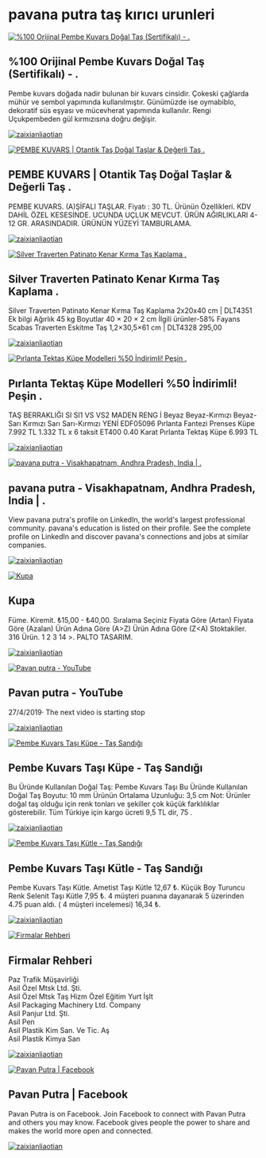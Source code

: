 # pavana putra taş kırıcı urunleri
<a href="https://mnn.zoosnet.net/LR/Chatpre.aspx?id=MNN94995150&p=https://topgrinding.com/" target="_blank">![%100 Orijinal Pembe Kuvars Doğal Taş (Sertifikalı) - .](https://github.com/technlg/images/blob/main/53.jpg)</a>
## %100 Orijinal Pembe Kuvars Doğal Taş (Sertifikalı) - .
Pembe kuvars doğada nadir bulunan bir kuvars cinsidir. Çokeski çağlarda mühür ve sembol yapımında kullanılmıştır. Günümüzde ise oymabiblo, dekoratif süs eşyası ve mücevherat yapımında kullanılır. Rengi Uçukpembeden gül kırmızısına doğru değişir.
<a href="https://mnn.zoosnet.net/LR/Chatpre.aspx?id=MNN94995150&p=https://topgrinding.com/" target="_blank"><img src="https://github.com/technlg/images/raw/main/chat11.jpg" alt="zaixianliaotian"/></a><a href="//whatsapp.shibangsoft.com/WhatsApp.php" ><img src="https://github.com/technlg/images/raw/main/chat11.png" alt=""></a>
<a href="https://mnn.zoosnet.net/LR/Chatpre.aspx?id=MNN94995150&p=https://topgrinding.com/" target="_blank">![PEMBE KUVARS | Otantik Taş Doğal Taşlar & Değerli Taş .](https://github.com/technlg/images/blob/main/58.jpg)</a>
## PEMBE KUVARS | Otantik Taş Doğal Taşlar & Değerli Taş .
PEMBE KUVARS. (A)ŞİFALI TAŞLAR. Fiyatı : 30 TL. Ürünün Özellikleri. KDV DAHİL ÖZEL KESESİNDE. UCUNDA UÇLUK MEVCUT. ÜRÜN AĞIRLIKLARI 4-12 GR. ARASINDADIR. ÜRÜNÜN YÜZEYİ TAMBURLAMA.
<a href="https://mnn.zoosnet.net/LR/Chatpre.aspx?id=MNN94995150&p=https://topgrinding.com/" target="_blank"><img src="https://github.com/technlg/images/raw/main/chat11.jpg" alt="zaixianliaotian"/></a><a href="//whatsapp.shibangsoft.com/WhatsApp.php" ><img src="https://github.com/technlg/images/raw/main/chat11.png" alt=""></a>
<a href="https://mnn.zoosnet.net/LR/Chatpre.aspx?id=MNN94995150&p=https://topgrinding.com/" target="_blank">![Silver Traverten Patinato Kenar Kırma Taş Kaplama .](https://github.com/technlg/images/blob/main/36.jpg)</a>
## Silver Traverten Patinato Kenar Kırma Taş Kaplama .
Silver Traverten Patinato Kenar Kırma Taş Kaplama 2x20x40 cm | DLT4351 Ek bilgi Ağırlık 45 kg Boyutlar 40 × 20 × 2 cm İlgili ürünler-58% Fayans Scabas Traverten Eskitme Taş 1,2×30,5×61 cm | DLT4328 295,00 
<a href="https://mnn.zoosnet.net/LR/Chatpre.aspx?id=MNN94995150&p=https://topgrinding.com/" target="_blank"><img src="https://github.com/technlg/images/raw/main/chat11.jpg" alt="zaixianliaotian"/></a><a href="//whatsapp.shibangsoft.com/WhatsApp.php" ><img src="https://github.com/technlg/images/raw/main/chat11.png" alt=""></a>
<a href="https://mnn.zoosnet.net/LR/Chatpre.aspx?id=MNN94995150&p=https://topgrinding.com/" target="_blank">![Pırlanta Tektaş Küpe Modelleri %50 İndirimli! Peşin .](https://github.com/technlg/images/blob/main/8.jpg)</a>
## Pırlanta Tektaş Küpe Modelleri %50 İndirimli! Peşin .
TAŞ BERRAKLIĞI SI SI1 VS VS2 MADEN RENG İ Beyaz Beyaz-Kırmızı Beyaz-Sarı Kırmızı Sarı Sarı-Kırmızı YENİ EDF05096 Pırlanta Fantezi Prenses Küpe 7.992 TL 1.332 TL x 6 taksit ET400 0.40 Karat Pırlanta Tektaş Küpe 6.993 TL 
<a href="https://mnn.zoosnet.net/LR/Chatpre.aspx?id=MNN94995150&p=https://topgrinding.com/" target="_blank"><img src="https://github.com/technlg/images/raw/main/chat11.jpg" alt="zaixianliaotian"/></a><a href="//whatsapp.shibangsoft.com/WhatsApp.php" ><img src="https://github.com/technlg/images/raw/main/chat11.png" alt=""></a>
<a href="https://mnn.zoosnet.net/LR/Chatpre.aspx?id=MNN94995150&p=https://topgrinding.com/" target="_blank">![pavana putra - Visakhapatnam, Andhra Pradesh, India | .](https://github.com/technlg/images/blob/main/18.jpg)</a>
## pavana putra - Visakhapatnam, Andhra Pradesh, India | .
View pavana putra's profile on LinkedIn, the world's largest professional community. pavana's education is listed on their profile. See the complete profile on LinkedIn and discover pavana's connections and jobs at similar companies.
<a href="https://mnn.zoosnet.net/LR/Chatpre.aspx?id=MNN94995150&p=https://topgrinding.com/" target="_blank"><img src="https://github.com/technlg/images/raw/main/chat11.jpg" alt="zaixianliaotian"/></a><a href="//whatsapp.shibangsoft.com/WhatsApp.php" ><img src="https://github.com/technlg/images/raw/main/chat11.png" alt=""></a>
<a href="https://mnn.zoosnet.net/LR/Chatpre.aspx?id=MNN94995150&p=https://topgrinding.com/" target="_blank">![Kupa](https://github.com/technlg/images/blob/main/49.jpg)</a>
## Kupa
Füme. Kiremit. ₺15,00 - ₺40,00. Sıralama Seçiniz Fiyata Göre (Artan) Fiyata Göre (Azalan) Ürün Adına Göre (A>Z) Ürün Adına Göre (Z<A) Stoktakiler. 316 Ürün. 1 2 3  14 >. PALTO TASARIM.
<a href="https://mnn.zoosnet.net/LR/Chatpre.aspx?id=MNN94995150&p=https://topgrinding.com/" target="_blank"><img src="https://github.com/technlg/images/raw/main/chat11.jpg" alt="zaixianliaotian"/></a><a href="//whatsapp.shibangsoft.com/WhatsApp.php" ><img src="https://github.com/technlg/images/raw/main/chat11.png" alt=""></a>
<a href="https://mnn.zoosnet.net/LR/Chatpre.aspx?id=MNN94995150&p=https://topgrinding.com/" target="_blank">![Pavan putra - YouTube](https://github.com/technlg/images/blob/main/62.jpg)</a>
## Pavan putra - YouTube
27/4/2019· The next video is starting stop
<a href="https://mnn.zoosnet.net/LR/Chatpre.aspx?id=MNN94995150&p=https://topgrinding.com/" target="_blank"><img src="https://github.com/technlg/images/raw/main/chat11.jpg" alt="zaixianliaotian"/></a><a href="//whatsapp.shibangsoft.com/WhatsApp.php" ><img src="https://github.com/technlg/images/raw/main/chat11.png" alt=""></a>
<a href="https://mnn.zoosnet.net/LR/Chatpre.aspx?id=MNN94995150&p=https://topgrinding.com/" target="_blank">![Pembe Kuvars Taşı Küpe - Taş Sandığı](https://github.com/technlg/images/blob/main/19.jpg)</a>
## Pembe Kuvars Taşı Küpe - Taş Sandığı
Bu Üründe Kullanılan Doğal Taş: Pembe Kuvars Taşı Bu Üründe Kullanılan Doğal Taş Boyutu: 10 mm Ürünün Ortalama Uzunluğu: 3,5 cm Not: Ürünler doğal taş olduğu için renk tonları ve şekiller çok küçük farklılıklar gösterebilir. Tüm Türkiye için kargo ücreti 9,5 TL dir, 75 .
<a href="https://mnn.zoosnet.net/LR/Chatpre.aspx?id=MNN94995150&p=https://topgrinding.com/" target="_blank"><img src="https://github.com/technlg/images/raw/main/chat11.jpg" alt="zaixianliaotian"/></a><a href="//whatsapp.shibangsoft.com/WhatsApp.php" ><img src="https://github.com/technlg/images/raw/main/chat11.png" alt=""></a>
<a href="https://mnn.zoosnet.net/LR/Chatpre.aspx?id=MNN94995150&p=https://topgrinding.com/" target="_blank">![Pembe Kuvars Taşı Kütle - Taş Sandığı](https://github.com/technlg/images/blob/main/4.jpg)</a>
## Pembe Kuvars Taşı Kütle - Taş Sandığı
Pembe Kuvars Taşı Kütle. Ametist Taşı Kütle 12,67 ₺. Küçük Boy Turuncu Renk Selenit Taşı Kütle 7,95 ₺. 4 müşteri puanına dayanarak 5 üzerinden 4.75 puan aldı. ( 4 müşteri incelemesi) 16,34 ₺.
<a href="https://mnn.zoosnet.net/LR/Chatpre.aspx?id=MNN94995150&p=https://topgrinding.com/" target="_blank"><img src="https://github.com/technlg/images/raw/main/chat11.jpg" alt="zaixianliaotian"/></a><a href="//whatsapp.shibangsoft.com/WhatsApp.php" ><img src="https://github.com/technlg/images/raw/main/chat11.png" alt=""></a>
<a href="https://mnn.zoosnet.net/LR/Chatpre.aspx?id=MNN94995150&p=https://topgrinding.com/" target="_blank">![Firmalar Rehberi](https://github.com/technlg/images/blob/main/62.jpg)</a>
## Firmalar Rehberi
Paz Trafik Müşavirliği<br />Asil Özel Mtsk Ltd. Şti.<br />Asil Özel Mtsk Taş Hizm Özel Eğitim Yurt İşlt<br />Asil Packaging Machinery Ltd. Company<br />Asil Panjur Ltd. Şti.<br />Asil Pen<br />Asil Plastik Kim San. Ve Tic. Aş<br />Asil Plastik Kimya San
<a href="https://mnn.zoosnet.net/LR/Chatpre.aspx?id=MNN94995150&p=https://topgrinding.com/" target="_blank"><img src="https://github.com/technlg/images/raw/main/chat11.jpg" alt="zaixianliaotian"/></a><a href="//whatsapp.shibangsoft.com/WhatsApp.php" ><img src="https://github.com/technlg/images/raw/main/chat11.png" alt=""></a>
<a href="https://mnn.zoosnet.net/LR/Chatpre.aspx?id=MNN94995150&p=https://topgrinding.com/" target="_blank">![Pavan Putra | Facebook](https://github.com/technlg/images/blob/main/48.jpg)</a>
## Pavan Putra | Facebook
Pavan Putra is on Facebook. Join Facebook to connect with Pavan Putra and others you may know. Facebook gives people the power to share and makes the world more open and connected.
<a href="https://mnn.zoosnet.net/LR/Chatpre.aspx?id=MNN94995150&p=https://topgrinding.com/" target="_blank"><img src="https://github.com/technlg/images/raw/main/chat11.jpg" alt="zaixianliaotian"/></a><a href="//whatsapp.shibangsoft.com/WhatsApp.php" ><img src="https://github.com/technlg/images/raw/main/chat11.png" alt=""></a>
